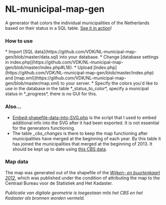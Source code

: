 NL-municipal-map-gen
====================

A generator that colors the individual municipalities of the Netherlands based on their status in a SQL table. [See it in action](veradekok.nl/WLM/kaart)!

<h3>How to use</h3>
* Import [SQL data](https://github.com/VDK/NL-municipal-map-gen/blob/master/data.sql) into your database.
* Change [database settings in index.php](https://github.com/VDK/NL-municipal-map-gen/blob/master/index.php#L16).
* Upload [index.php](https://github.com/VDK/NL-municipal-map-gen/blob/master/index.php) and [map.xml](https://github.com/VDK/NL-municipal-map-gen/blob/master/map.xml) to your server.
* Specify the colors you'd like to use in the database in the table *&#95;status&#95;to&#95;color*, specify a municipal status in *&#95;progress*, there is no GUI for this.


<h3>Also...</h3> 

* [Embed-shapefile-data-into-SVG.php](https://github.com/VDK/NL-municipal-map-gen/blob/master/Embed-shapefile-data-into-SVG.php) is the script that I used to embed additional info into the SVG after it had been exported. It is not essential for the generators functioning.
* The table *&#95;cbs&#95;changes* is there to keep the map functioning after municipalities have merged at the beginning of each year. By this table it has joined the municipalities that merged at the beginning of 2013. It should be kept up to date using [this CBS data](http://www.cbs.nl/nl-NL/menu/methoden/classificaties/overzicht/gemeentelijke-indeling/2013/default.htm).

<h3>Map data</h3>

The map was generated out of the shapefile of the [*Wijken- en buurtenkaart 2012*](http://www.cbs.nl/nl-NL/menu/themas/dossiers/nederland-regionaal/publicaties/geografische-data/archief/2013/2013-2012-b68-pub.htm), which was published under the condition of attributing the map to the Centraal Bureau voor de Statistiek and Het Kadaster.

*Publicatie van digitale geometrie is toegestaan mits het CBS en het Kadaster als bronnen worden vermeld.*

